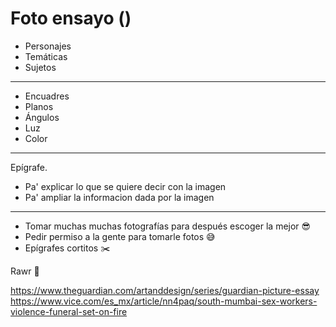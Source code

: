 # Foto ensayo ()

- Personajes 
- Temáticas
- Sujetos

---

- Encuadres
- Planos
- Ángulos
- Luz
- Color

---

Epígrafe. 
- Pa' explicar lo que se quiere decir con la imagen
- Pa' ampliar la informacion dada por la imagen

---

- Tomar muchas muchas fotografías para después escoger la mejor :sunglasses:
- Pedir permiso a la gente para tomarle fotos :sweat_smile:
- Epígrafes cortitos :scissors:

Rawr :dragon_face:

https://www.theguardian.com/artanddesign/series/guardian-picture-essay
https://www.vice.com/es_mx/article/nn4paq/south-mumbai-sex-workers-violence-funeral-set-on-fire
